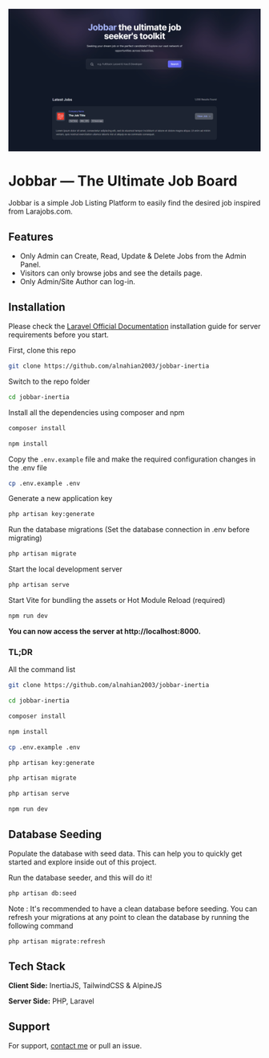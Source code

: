 <!-- Preview Image -->

![Preview](https://github.com/alnahian2003/jobbar/raw/main/screenshots/preview.png)

# Jobbar — The Ultimate Job Board

Jobbar is a simple Job Listing Platform to easily find the desired job inspired from Larajobs.com.

## Features

-   Only Admin can Create, Read, Update & Delete Jobs from the Admin Panel.
-   Visitors can only browse jobs and see the details page.
-   Only Admin/Site Author can log-in.

## Installation

Please check the [Laravel Official Documentation](https://laravel.com/docs/master/installation) installation guide for server requirements before you start.

First, clone this repo

```bash
git clone https://github.com/alnahian2003/jobbar-inertia
```

Switch to the repo folder

```bash
cd jobbar-inertia
```

Install all the dependencies using composer and npm

```bash
composer install
```

```bash
npm install
```

Copy the `.env.example` file and make the required configuration changes in the .env file

```bash
cp .env.example .env
```

Generate a new application key

```bash
php artisan key:generate
```

Run the database migrations (Set the database connection in .env before migrating)

```bash
php artisan migrate
```

Start the local development server

```bash
php artisan serve
```

Start Vite for bundling the assets or Hot Module Reload (required)

```bash
npm run dev
```

**You can now access the server at http://localhost:8000.**

### TL;DR

All the command list

```bash
git clone https://github.com/alnahian2003/jobbar-inertia
```

```bash
cd jobbar-inertia
```

```bash
composer install
```

```bash
npm install
```

```bash
cp .env.example .env
```

```bash
php artisan key:generate
```

```bash
php artisan migrate
```

```bash
php artisan serve
```

```bash
npm run dev
```

## Database Seeding

Populate the database with seed data. This can help you to quickly get started and explore inside out of this project.

Run the database seeder, and this will do it!

```bash
php artisan db:seed
```

Note : It's recommended to have a clean database before seeding. You can refresh your migrations at any point to clean the database by running the following command

```bash
php artisan migrate:refresh
```

## Tech Stack

**Client Side:** InertiaJS, TailwindCSS & AlpineJS

**Server Side:** PHP, Laravel

## Support

For support, [contact me](https://alnahian2003.github.io#contact) or pull an issue.
